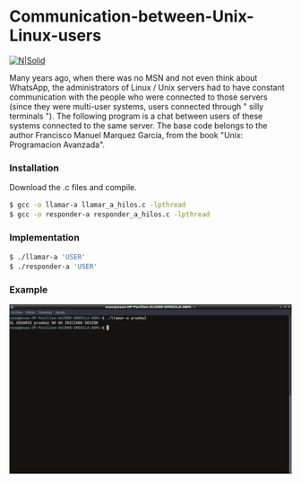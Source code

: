 # Communication-between-Unix-Linux-users

[![N|Solid](https://cldup.com/dTxpPi9lDf.thumb.png)](https://nodesource.com/products/nsolid)

Many years ago, when there was no MSN and not even think about WhatsApp, the administrators of Linux / Unix servers had to have constant communication with the people who were connected to those servers (since they were multi-user systems, users connected through " silly terminals "). The following program is a chat between users of these systems connected to the same server. The base code belongs to the author Francisco Manuel Marquez García, from the book "Unix: Programacion Avanzada".



### Installation

Download the .c files and compile.

```sh
$ gcc -o llamar-a llamar_a_hilos.c -lpthread
$ gcc -o responder-a responder_a_hilos.c -lpthread 
```

### Implementation

```sh
$ ./llamar-a 'USER'
$ ./responder-a 'USER'
```

### Example

![Screenshot](cap1.png)



[//]: # (These are reference links used in the body of this note and get stripped out when the markdown processor does its job. There is no need to format nicely because it shouldn't be seen. Thanks SO - http://stackoverflow.com/questions/4823468/store-comments-in-markdown-syntax)


   [dill]: <https://github.com/joemccann/dillinger>
   [git-repo-url]: <https://github.com/joemccann/dillinger.git>
   [john gruber]: <http://daringfireball.net>
   [df1]: <http://daringfireball.net/projects/markdown/>
   [markdown-it]: <https://github.com/markdown-it/markdown-it>
   [Ace Editor]: <http://ace.ajax.org>
   [node.js]: <http://nodejs.org>
   [Twitter Bootstrap]: <http://twitter.github.com/bootstrap/>
   [jQuery]: <http://jquery.com>
   [@tjholowaychuk]: <http://twitter.com/tjholowaychuk>
   [express]: <http://expressjs.com>
   [AngularJS]: <http://angularjs.org>
   [Gulp]: <http://gulpjs.com>

   [PlDb]: <https://github.com/joemccann/dillinger/tree/master/plugins/dropbox/README.md>
   [PlGh]: <https://github.com/joemccann/dillinger/tree/master/plugins/github/README.md>
   [PlGd]: <https://github.com/joemccann/dillinger/tree/master/plugins/googledrive/README.md>
   [PlOd]: <https://github.com/joemccann/dillinger/tree/master/plugins/onedrive/README.md>
   [PlMe]: <https://github.com/joemccann/dillinger/tree/master/plugins/medium/README.md>
   [PlGa]: <https://github.com/RahulHP/dillinger/blob/master/plugins/googleanalytics/README.md>
